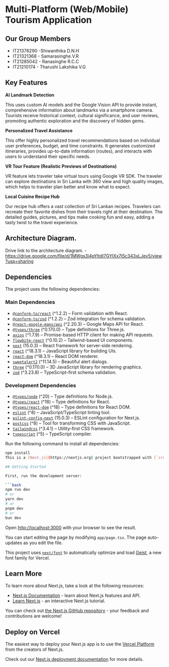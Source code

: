 # Multi-Platform (Web/Mobile) Tourism Application
## Our Group Members

- IT21376290 -Shiwanthika D.N.H
- IT21321368 - Samarasinghe.V.R
- IT21285042 - Ranasinghe R.C.C
- IT21210174 - Tharushi Lakshika V.G

## Key Features
**AI Landmark Detection**
  
This uses custom AI models and the Google Vision API to provide instant, comprehensive information about landmarks via a smartphone camera. Tourists receive historical context, cultural significance, and user reviews, promoting authentic exploration and the discovery of hidden gems.

**Personalized Travel Assistance**

This offer highly personalized travel recommendations based on individual user preferences, budget, and time constraints. It generates customized itineraries, provides up-to-date information (routes), and interacts with users to understand their specific needs.

**VR Tour Feature (Realistic Previews of Destinations)**

VR feature lets traveler take virtual tours using Google VR SDK. The traveler can explore destinations in Sri Lanka with 360 view and high quality images, which helps to traveler plan better and know what to expect. 

**Local Cuisine Recipe Hub**

Our recipe hub offers a vast collection of Sri Lankan recipes. Travelers can recreate their favorite dishes from their travels right at their destination. The detailed guides, pictures, and tips make cooking fun and easy, adding a tasty twist to the travel experience.

## Architecture Diagram. 

Drive link to the architecture diagram. - https://drive.google.com/file/d/1MWgs3j4pYltdI7GYlXx7I5c343xLJev5/view?usp=sharing

## Dependencies
 
The project uses the following dependencies:
 
### Main Dependencies
- [`@conform-to/react`](https://www.npmjs.com/package/@conform-to/react) (^1.2.2) – Form validation with React.
- [`@conform-to/zod`](https://www.npmjs.com/package/@conform-to/zod) (^1.2.2) – Zod integration for schema validation.
- [`@react-google-maps/api`](https://www.npmjs.com/package/@react-google-maps/api) (^2.20.3) – Google Maps API for React.
- [`@types/three`](https://www.npmjs.com/package/@types/three) (^0.170.0) – Type definitions for Three.js.
- [`axios`](https://www.npmjs.com/package/axios) (^1.7.9) – Promise-based HTTP client for making API requests.
- [`flowbite-react`](https://www.npmjs.com/package/flowbite-react) (^0.10.2) – Tailwind-based UI components.
- [`next`](https://www.npmjs.com/package/next) (15.0.3) – React framework for server-side rendering.
- [`react`](https://www.npmjs.com/package/react) (^18.3.1) – JavaScript library for building UIs.
- [`react-dom`](https://www.npmjs.com/package/react-dom) (^18.3.1) – React DOM renderer.
- [`sweetalert2`](https://www.npmjs.com/package/sweetalert2) (^11.14.5) – Beautiful alert dialogs.
- [`three`](https://www.npmjs.com/package/three) (^0.170.0) – 3D JavaScript library for rendering graphics.
- [`zod`](https://www.npmjs.com/package/zod) (^3.23.8) – TypeScript-first schema validation.
 
### Development Dependencies
- [`@types/node`](https://www.npmjs.com/package/@types/node) (^20) – Type definitions for Node.js.
- [`@types/react`](https://www.npmjs.com/package/@types/react) (^18) – Type definitions for React.
- [`@types/react-dom`](https://www.npmjs.com/package/@types/react-dom) (^18) – Type definitions for React DOM.
- [`eslint`](https://www.npmjs.com/package/eslint) (^8) – JavaScript/TypeScript linting tool.
- [`eslint-config-next`](https://www.npmjs.com/package/eslint-config-next) (15.0.3) – ESLint configuration for Next.js.
- [`postcss`](https://www.npmjs.com/package/postcss) (^8) – Tool for transforming CSS with JavaScript.
- [`tailwindcss`](https://www.npmjs.com/package/tailwindcss) (^3.4.1) – Utility-first CSS framework.
- [`typescript`](https://www.npmjs.com/package/typescript) (^5) – TypeScript compiler.
 
Run the following command to install all dependencies:
 
```sh
npm install
This is a [Next.js](https://nextjs.org) project bootstrapped with [`create-next-app`](https://nextjs.org/docs/app/api-reference/cli/create-next-app).

## Getting Started

First, run the development server:

```bash
npm run dev
# or
yarn dev
# or
pnpm dev
# or
bun dev
```

Open [http://localhost:3000](http://localhost:3000) with your browser to see the result.

You can start editing the page by modifying `app/page.tsx`. The page auto-updates as you edit the file.

This project uses [`next/font`](https://nextjs.org/docs/app/building-your-application/optimizing/fonts) to automatically optimize and load [Geist](https://vercel.com/font), a new font family for Vercel.

## Learn More

To learn more about Next.js, take a look at the following resources:

- [Next.js Documentation](https://nextjs.org/docs) - learn about Next.js features and API.
- [Learn Next.js](https://nextjs.org/learn) - an interactive Next.js tutorial.

You can check out [the Next.js GitHub repository](https://github.com/vercel/next.js) - your feedback and contributions are welcome!

## Deploy on Vercel

The easiest way to deploy your Next.js app is to use the [Vercel Platform](https://vercel.com/new?utm_medium=default-template&filter=next.js&utm_source=create-next-app&utm_campaign=create-next-app-readme) from the creators of Next.js.

Check out our [Next.js deployment documentation](https://nextjs.org/docs/app/building-your-application/deploying) for more details.
